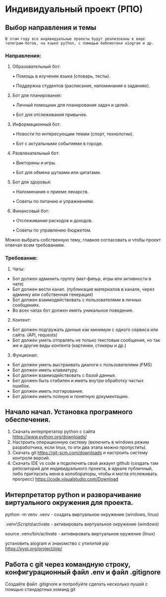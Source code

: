 # Индивидуальный проект (РПО)

## Выбор направления и темы

    В этом году все индивидуальные проекты будут реализованы в виде телеграм-ботов, на языке python, с помощью библиотеки aiogram и др. 

### Направления:

1. Образовательный бот:

   • Помощь в изучении языка (словарь, тесты).

   • Поддержка студентов (расписание, напоминания о заданиях).

2. Бот для планирования:

   • Личный помощник для планирования задач и целей.

   • Бот для отслеживания привычек.

3. Информационный бот:

   • Новости по интересующим темам (спорт, технологии).

   • Бот с актуальными событиями в городе.

4. Развлекательный бот:

   • Викторины и игры.

   • Бот для обмена шутками или цитатами.

5. Бот для здоровья:

   • Напоминания о приеме лекарств.

   • Советы по питанию и упражнениям.

6. Финансовый бот:

   • Отслеживание расходов и доходов.

   • Советы по управлению бюджетом.

Можно выбрать собственную тему, главное согласовать и чтобы проект отвечал всем требованиям.

### Требования:

1. Чаты: 
* Бот должен админить группу (мат-фильр, игры или активности в чате)
* Бот должен вести канал. (публикация материалов в канале, через админку или собственная генерация)
* Бот должен взаимодействовать с пользователями в личных сообщениях.
* Во всех чатах бот должен иметь уникальное поведение.

2. Контент:
* Бот должен подгружать данные как минимум с одного сервиса или сайта. (API, requests)
* Бот должен уметь отпрвлять не только текстовые сообщения, но так же и другие виды контента (картинки, стикеры и др.)

3. Фунционал:
* Бот должен уметь выстраивать диалоги с пользователями (FMS)
* Бот должен иметь клавиатуру. 
* Бот должен взаимодействовать с базой данных.
* Бот должен быть стабилен и иметь внутри обработку частых ошибок.
* Бот должен иметь логгирование.
* Бот должен иметь полную и понятную документацию.

## Начало начал. Установка програмного обеспечения. 
1. Скачать интерпретатор python с сайта https://www.python.org/downloads/
2. Настроить операционную систему (включить в windows режим разработчика, если linux, то эти два этапа можно пропустить).
3. Скачать git https://git-scm.com/downloads и настроить систему контроля версий.
4. Скачать IDE vs code и подключить свой аккаунт github (создать там репозиторий для индивидуального проекта, в идеале публичный, либо пригласить меня в колобораторы, чтобы я могла отслеживать прогресс) https://code.visualstudio.com/Download

## Интерпретатор python и разворачивание виртуального окружения для проекта.

python -m venv .venv - создать виртуальное окружение (windows, linux)

.venv\Scripts\activate - активировать виртуальное окружение (windows)

source .venv/bin/activate - активировать виртуальное оружение (linux)

установить aiogram и знакомство с утилитой pip https://pypi.org/project/pip/

## Работа с git через командную строку, конфигурационный файл .env и файл .gitignore

Создайте файл .gitignore и попробуйте сделать несколько пушей с помщью стандартных команд git
